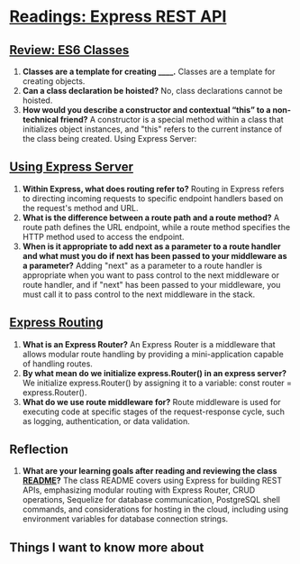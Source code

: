 # [Readings: Express REST API](https://github.com/codefellows/seattle-code-javascript-401d59/tree/main/class-03)

## [Review: ES6 Classes](https://developer.mozilla.org/en-US/docs/Web/JavaScript/Reference/Classes)
1. **Classes are a template for creating ____.** Classes are a template for creating objects.
2. **Can a class declaration be hoisted?** No, class declarations cannot be hoisted.
3. **How would you describe a constructor and contextual “this” to a non-technical friend?** A constructor is a special method within a class that initializes object instances, and "this" refers to the current instance of the class being created.
Using Express Server:


## [Using Express Server](https://expressjs.com/en/guide/routing.html)
1. **Within Express, what does routing refer to?** Routing in Express refers to directing incoming requests to specific endpoint handlers based on the request's method and URL.
2. **What is the difference between a route path and a route method?** A route path defines the URL endpoint, while a route method specifies the HTTP method used to access the endpoint.
3. **When is it appropriate to add next as a parameter to a route handler and what must you do if next has been passed to your middleware as a parameter?** Adding "next" as a parameter to a route handler is appropriate when you want to pass control to the next middleware or route handler, and if "next" has been passed to your middleware, you must call it to pass control to the next middleware in the stack.

## [Express Routing](https://www.digitalocean.com/community/tutorials/learn-to-use-the-new-router-in-expressjs-4)
1. **What is an Express Router?** An Express Router is a middleware that allows modular route handling by providing a mini-application capable of handling routes.
2. **By what mean do we initialize express.Router() in an express server?** We initialize express.Router() by assigning it to a variable: const router = express.Router().
3. **What do we use route middleware for?** Route middleware is used for executing code at specific stages of the request-response cycle, such as logging, authentication, or data validation.

## Reflection
1. **What are your learning goals after reading and reviewing the class [README](https://codefellows.github.io/code-401-javascript-guide/curriculum/class-03/)?** The class README covers using Express for building REST APIs, emphasizing modular routing with Express Router, CRUD operations, Sequelize for database communication, PostgreSQL shell commands, and considerations for hosting in the cloud, including using environment variables for database connection strings.
## Things I want to know more about
